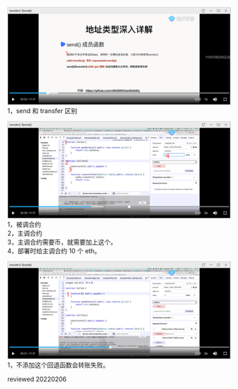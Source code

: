 ![](./img/2022-01-02-10-13-01.png)
1，send 和 transfer 区别

![](./img/2022-01-02-10-15-06.png)
1，被调合约  
2，主调合约  
3，主调合约需要币，就需要加上这个。  
4，部署时给主调合约 10 个 eth。

![](./img/2022-01-02-10-17-42.png)
1，不添加这个回退函数会转账失败。

reviewed 20220206
